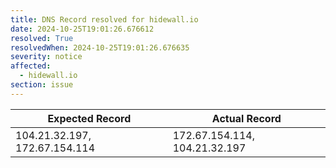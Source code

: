 ```yaml
---
title: DNS Record resolved for hidewall.io
date: 2024-10-25T19:01:26.676612
resolved: True
resolvedWhen: 2024-10-25T19:01:26.676635
severity: notice
affected:
  - hidewall.io
section: issue
---
```


| Expected Record  | Actual Record  |
|------------------|----------------|
| 104.21.32.197, 172.67.154.114 | 172.67.154.114, 104.21.32.197 |
